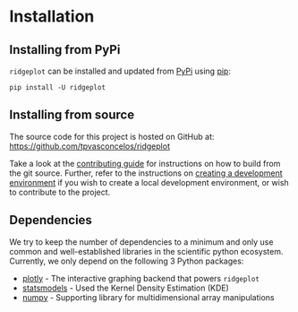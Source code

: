 # Installation

## Installing from PyPi

`ridgeplot` can be installed and updated from [PyPi](https://pypi.org/project/ridgeplot/) using [pip](https://pip.pypa.io/en/stable/quickstart/):

```shell
pip install -U ridgeplot
```

## Installing from source

The source code for this project is hosted on GitHub at: <https://github.com/tpvasconcelos/ridgeplot>

Take a look at the [contributing guide](/development/contributing) for instructions on how to build from the git source. Further, refer to the instructions on [creating a development environment](Development-environment) if you wish to create a local development environment, or wish to contribute to the project.

## Dependencies

We try to keep the number of dependencies to a minimum and only use common and well-established libraries in the scientific python ecosystem. Currently, we only depend on the following 3 Python packages:

- [plotly](https://plotly.com/) - The interactive graphing backend that powers `ridgeplot`
- [statsmodels](https://www.statsmodels.org/) - Used the Kernel Density Estimation (KDE)
- [numpy](https://numpy.org/) - Supporting library for multidimensional array manipulations
